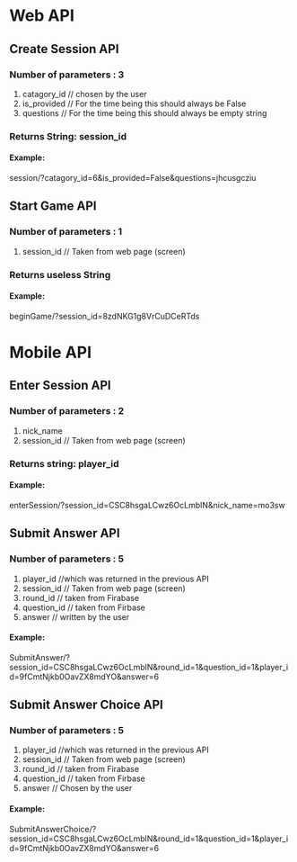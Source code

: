 # Web API
## Create Session API
### Number of parameters : 3 
1. catagory_id // chosen by the user 
2. is_provided // For the time being this should always be False
3. questions // For the time being this should always be empty string

### Returns String: session_id
#### Example: <br/>
session/?catagory_id=6&is_provided=False&questions=jhcusgcziu

## Start Game API
### Number of parameters : 1
1. session_id // Taken from web page (screen)

### Returns useless String
#### Example: <br/>
beginGame/?session_id=8zdNKG1g8VrCuDCeRTds

# Mobile API
## Enter Session API <br/> 
### Number of parameters : 2 <br/> 
1. nick_name
2. session_id // Taken from web page (screen) 

### Returns string: player_id

#### Example: <br/>
 enterSession/?session_id=CSC8hsgaLCwz6OcLmblN&nick_name=mo3sw



## Submit Answer API <br/> 
### Number of parameters : 5 <br/> 

1. player_id //which was returned in the previous API
2. session_id // Taken from web page (screen)
3. round_id  // taken from Firabase 
4. question_id // taken from Firbase 
5. answer // written by the user 

#### Example:<br/>
SubmitAnswer/?session_id=CSC8hsgaLCwz6OcLmblN&round_id=1&question_id=1&player_id=9fCmtNjkb0OavZX8mdYO&answer=6




## Submit Answer Choice API <br/> 
### Number of parameters : 5 <br/> 
1. player_id //which was returned in the previous API
2. session_id // Taken from web page (screen)
3. round_id  // taken from Firabase 
4. question_id // taken from Firbase 
5. answer // Chosen by the user 


#### Example:<br/>
SubmitAnswerChoice/?session_id=CSC8hsgaLCwz6OcLmblN&round_id=1&question_id=1&player_id=9fCmtNjkb0OavZX8mdYO&answer=6

